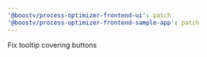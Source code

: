 ```yaml
---
'@boostv/process-optimizer-frontend-ui': patch
'@boostv/process-optimizer-frontend-sample-app': patch
---
```


Fix tooltip covering buttons
